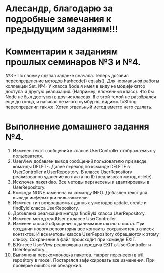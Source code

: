 # Алесандр, благодарю за подробные замечания к предыдущим заданиям!!!
# Комментарии к заданиям прошлых семинаров №3 и №4.
№3 - По своему сделал задание сначала. Теперь добавил переопределение методов hashcode() equals(). Для нормальной работы
коллекции Set.
№4- У класса Node я имел в виду не модификатор доступа, а другую реализация. (Например, вложенный класс). Что бы Node не 
был доступен в других классах. Я с этой темой не разобрался еще до конца, и написал не много сумбурно, видимо.
toString переопределил так же. Хотел отдельный метод вместо него сделать.


# Выполнение домашнего задания №4.
1. Изменен текст сообщений в классе UserController отображаемых у пользователя.
2. UserView добавлен вывод сообщений пользователю при вводе команды DELETE. Далее переход по команде DELETE в 
UserController и UserRepository. В классе UserRepository реализованно удаление контакта по ID (реализован метод delete).
3. Исключен пакет dao. Все методы перенесены и адаптированы в UserRepository.
4. Команда NONE заменена на команду INFO. Добавлен текст для вывода информации пользователю.
5. Изменен тип возвращаемых данных у методов update, create и findById класса UserRepository.
6. Добавлена реализация метода findById класса UserRepository.
7. Изменен метод readUser в классе UserController.
8. Изменен способ обращения к данным контактного листа. При создании нового репозитория все контакты сохраняются в список
контактов. И все методы класса UserRepository обращаются к этому списку. Сохранение в файл происходит при команде EXIT.
9. В Классе UserView реализована передача EXIT в UserController и UserRepository.
10. Выполнена перекомпоновка пакетов. mapper перенесен в util. repository в model.
Постарался зафиксировать все изменения. При проверке ошибок не обнаружил.